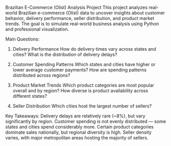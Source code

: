 Brazilian E-Commerce (Olist) Analysis Project
This project analyzes real-world Brazilian e-commerce (Olist) data to uncover insights about customer behavior, delivery performance, seller distribution, and product market trends.
The goal is to simulate real-world business analysis using Python and professional visualization.

Main Questions:

1. Delivery Performance
How do delivery times vary across states and cities?
What is the distribution of delivery delays?

2. Customer Spending Patterns
Which states and cities have higher or lower average customer payments?
How are spending patterns distributed across regions?

3. Product Market Trends
Which product categories are most popular overall and by region?
How diverse is product availability across different states?

4. Seller Distribution
Which cities host the largest number of sellers?

Key Takeaways:
Delivery delays are relatively rare (~8%), but vary significantly by region.
Customer spending is not evenly distributed — some states and cities spend considerably more.
Certain product categories dominate sales nationally, but regional diversity is high.
Seller density varies, with major metropolitan areas hosting the majority of sellers.

